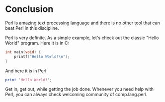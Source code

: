 
# Conclusion

Perl is amazing text processing language and there is no other tool that can beat Perl in this discipline.

Perl is very definite. As a simple example, let's check out the classic "Hello World" program. Here it is in C:

```c
int main(void) {
    printf("Hello World!\n");
}
```

And here it is in Perl:

```pl
print 'Hello World!';
```

Get in, get out, while getting the job done. Whenever you need help with Perl, you can always
check welcoming community of comp.lang.perl.
